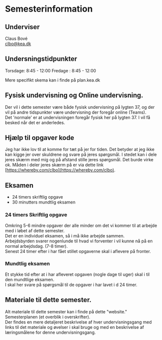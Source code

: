 <!-- JS use if these pages are used as githubpages. can be deleted if used elsewhere -->
<script src="https://code.jquery.com/jquery-3.2.1.min.js"></script>
<script src="script.js"></script>


# Semesterinformation

## Underviser 
Claus Bové    
clbo@kea.dk    

## Undersningstidpunkter

Torsdage: 8:45 - 12:00
Fredage : 8:45 - 12:00

Mere specifikt skema kan i finde på plan.kea.dk

## Fysisk undervisning og Online undervisning. 
Der vil i dette semester være både fysisk undervisning på lygten 37, og der vil på andre tidspunkter være undervisning der foregår online (Teams).    
Det 'normale' er at undervisningen foregår fysisk her på lygten 37. I vil få besked når det er anderledes.    

## Hjælp til opgaver kode
Jeg har ikke lov til at komme for tæt på jer for tiden. Det betyder at jeg ikke kan kigge jer over skuldrene og svare på jeres spørgsmål.
I stedet kan i dele jeres skærm med mig og på afstand stille jeres spørgsmål. Det burde virke ok.
Måden i deler jeres skærm på er via dette link [https://whereby.com/clbo](https://whereby.com/clbo).

## Eksamen
* 24 timers skriftlig opgave
* 30 minutters mundtlig eksamen

### 24 timers Skriftlig opgave
Omkring 5-6 mindre opgaver der alle minder om det vi kommer til at arbejde med i løbet af dette semester.    
Det er en individuel eksamen, så i må ikke arbejde sammen.    
Arbejdsbyrden svarer nogenlunde til hvad vi forventer i vil kunne nå på en normal arbejdsdag. (7-8 timer).   
Senest 24 timer efter i har fået stillet opgaverne skal i aflevere på fronter.    

### Mundtlig eksamen
Et stykke tid efter at i har afleveret opgaven (nogle dage til uger) skal i til den mundtlige eksamen.  
I skal her svare på spørgsmål til de opgaver i har lavet i d 24 timer. 

## Materiale til dette semester. 
Alt materiale til dette semester kan i finde på dette "website."    
Semesterplanen (et overblik i overskrifter).   
Der findes en mere detaljeret beskrivelse af hver undervisningsgang med links til det materiale og øvelser i skal bruge og med en beskrivelse af læringsmålene for denne undervisningsgang.   




	
